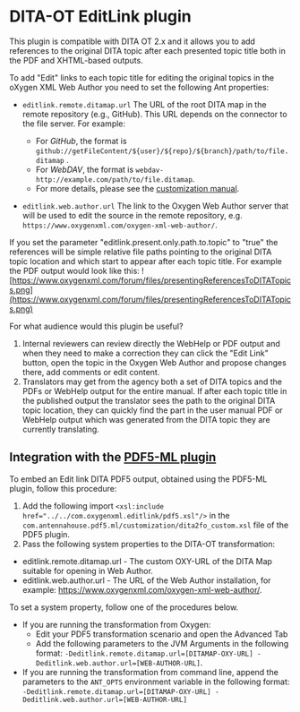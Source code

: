 # DITA-OT EditLink plugin

This plugin is compatible with DITA OT 2.x and it allows you to add references to the original DITA topic after each presented topic title both in the PDF and XHTML-based outputs.

To add "Edit" links to each topic title for editing the original topics in the oXygen XML Web Author you need to set the following Ant properties:

* `editlink.remote.ditamap.url` The URL of the root DITA map in the remote repository (e.g., GitHub). This URL depends on the connector to the file server. For example:
  * For *GitHub*, the format is `github://getFileContent/${user}/${repo}/${branch}/path/to/file.ditamap` .
  * For *WebDAV*, the format is `webdav-http://example.com/path/to/file.ditamap`.
  * For more details, please see the [customization manual](https://www.oxygenxml.com/doc/ug-waCustom/topics/webauthor-integrate-embedded-launch.html).

* `editlink.web.author.url` The link to the Oxygen Web Author server that will be used to edit the source in the remote repository, e.g. `https://www.oxygenxml.com/oxygen-xml-web-author/`.

If you set the parameter "editlink.present.only.path.to.topic" to "true" the references will be simple relative file paths pointing to the original DITA topic location and which start to appear after each topic title.
For example the PDF output would look like this:
![https://www.oxygenxml.com/forum/files/presentingReferencesToDITATopics.png](https://www.oxygenxml.com/forum/files/presentingReferencesToDITATopics.png)

For what audience would this plugin be useful?

1) Internal reviewers can review directly the WebHelp or PDF output and when they need to make a correction they can click the "Edit Link" button, open the topic in the Oxygen Web Author and propose changes there, add comments or edit content.
2) Translators may get from the agency both a set of DITA topics and the PDFs or WebHelp output for the entire manual. If after each topic title in the published output the translator sees the path to the original DITA topic location, they can quickly find the part in the user manual PDF or WebHelp output which was generated from the DITA topic they are currently translating.
 
## Integration with the [PDF5-ML plugin](https://github.com/AntennaHouse/pdf5-ml)

To embed an Edit link DITA PDF5 output, obtained using the PDF5-ML plugin, follow this procedure:

1. Add the following import `<xsl:include href="../../com.oxygenxml.editlink/pdf5.xsl"/>` in the `com.antennahouse.pdf5.ml/customization/dita2fo_custom.xsl` file of the PDF5 plugin.
2. Pass the following system properties to the DITA-OT transformation: 
 - editlink.remote.ditamap.url - The custom OXY-URL of the DITA Map suitable for opening in Web Author.
 - editlink.web.author.url - The URL of the Web Author installation, for example: https://www.oxygenxml.com/oxygen-xml-web-author/. 
 
 To set a system property, follow one of the procedures below. 
  - If you are running the transformation from Oxygen: 
    - Edit your PDF5 transformation scenario and open the Advanced Tab
    - Add the following parameters to the JVM Arguments in the following format: `-Deditlink.remote.ditamap.url=[DITAMAP-OXY-URL] -Deditlink.web.author.url=[WEB-AUTHOR-URL]`. 
  - If you are running the transformation from command line, append the parameters to the `ANT_OPTS` environment variable in the following format: `-Deditlink.remote.ditamap.url=[DITAMAP-OXY-URL] -Deditlink.web.author.url=[WEB-AUTHOR-URL]`
